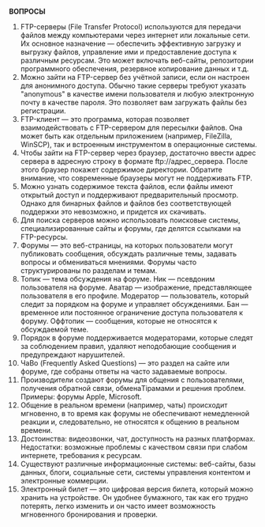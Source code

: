 **ВОПРОСЫ**

1) FTP-серверы (File Transfer Protocol) используются для передачи файлов между компьютерами через интернет или локальные сети. Их основное назначение — обеспечить эффективную загрузку и выгрузку файлов, управление ими и предоставление доступа к различным ресурсам. Это может включать веб-сайты, репозитории программного обеспечения, резервное копирование данных и т.д.
2) Можно зайти на FTP-сервер без учётной записи, если он настроен для анонимного доступа. Обычно такие серверы требуют указать "anonymous" в качестве имени пользователя и любую электронную почту в качестве пароля. Это позволяет вам загружать файлы без регистрации.
3) FTP-клиент — это программа, которая позволяет взаимодействовать с FTP-сервером для пересылки файлов. Она может быть как отдельным приложением (например, FileZilla, WinSCP), так и встроенным инструментом в операционные системы.
4) Чтобы зайти на FTP-сервер через браузер, достаточно ввести адрес сервера в адресную строку в формате ftp://адрес_сервера. После этого браузер покажет содержимое директории. Обратите внимание, что современные браузеры могут не поддерживать FTP. 
5) Можно узнать содержимое текста файлов, если файлы имеют открытый доступ и поддерживают предварительный просмотр. Однако для бинарных файлов и файлов без соответствующей поддержки это невозможно, и придется их скачивать.
6) Для поиска серверов можно использовать поисковые системы, специализированные сайты и форумы, где делятся ссылками на FTP-ресурсы. 
7) Форумы — это веб-страницы, на которых пользователи могут публиковать сообщения, обсуждать различные темы, задавать вопросы и обмениваться мнениями. Форумы часто структурированы по разделам и темам.
8) Топик — тема обсуждения на форуме.
Ник — псевдоним пользователя на форуме.
Аватар — изображение, представляющее пользователя в его профиле.
Модератор — пользователь, который следит за порядком на форуме и управляет обсуждениями.
Бан — временное или постоянное ограничение доступа пользователя к форуму.
Оффтопик — сообщения, которые не относятся к обсуждаемой теме.
9) Порядок в форуме поддерживается модераторами, которые следят за соблюдением правил, удаляют неподобающие сообщения и предупреждают нарушителей. 
10) ЧаВо (Frequently Asked Questions) — это раздел на сайте или форуме, где собраны ответы на часто задаваемые вопросы.
11) Производители создают форумы для общения с пользователями, получения обратной связи, обменаTipамами и решения проблем. Примеры: форумы Apple, Microsoft.
12) Общение в реальном времени (например, чаты) происходит мгновенно, в то время как форумы не обеспечивают немедленной реакции и, следовательно, не относятся к общению в реальном времени.
13) Достоинства: видеозвонки, чат, доступность на разных платформах. Недостатки: возможные проблемы с качеством связи при слабом интернете, требования к ресурсам.
14) Существуют различные информационные системы: веб-сайты, базы данных, блоги, социальные сети, системы управления контентом и электронные коммерции.
15) Электронный билет — это цифровая версия билета, который можно хранить на устройстве. Он удобнее бумажного, так как его трудно потерять, легко изменить и он часто имеет возможность мгновенного бронирования и проверки.